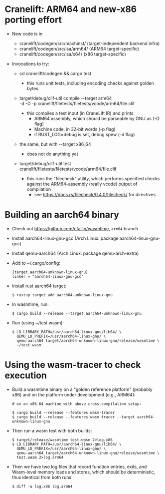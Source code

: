 Cranelift: ARM64 and new-x86 porting effort
===========================================

- New code is in
  - cranelift/codegen/src/machinst/ (target-independent backend infra)
  - cranelift/codegen/src/isa/arm64/ (ARM64 target-specific)
  - cranelift/codegen/src/isa/x64/ (x86 target-specific)

- Invocations to try:

  - cd cranelift/codegen && cargo test
    - this runs unit tests, including encoding checks against golden bytes.

  - target/debug/clif-util compile --target arm64 \
                           -d -D -p cranelift/filetests/filetests/vcode/arm64/file.clif
    - this compiles a test input (in CraneLift IR) and prints:
      - ARM64 assembly, which should be parseable by GNU as (-D flag)
      - Machine code, in 32-bit words (-p flag)
      - if RUST_LOG=debug is set, debug spew (-d flag)

  - the same, but with --target x86_64
    - does not do anything yet

  - target/debug/clif-util test cranelift/filetests/filetests/vcode/arm64/file.clif
    - this runs the "filecheck" utility, which performs specified checks
      against the ARM64-assembly (really vcode) output of compilation
      - see https://docs.rs/filecheck/0.4.0/filecheck/ for directives

Building an aarch64 binary
==========================

- Check out https://github.com/cfallin/wasmtime, `arm64` branch

- Install aarch64-linux-gnu-gcc (Arch Linux: package aarch64-linux-gnu-gcc)
- Install qemu-aarch64 (Arch Linux: package qemu-arch-extra)

- Add to ~/.cargo/config:

    ```
    [target.aarch64-unknown-linux-gnu]
    linker = "aarch64-linux-gnu-gcc"
    ```

- Install rust aarch64 target:

    ```
    $ rustup target add aarch64-unknown-linux-gnu
    ```

- In wasmtime, run:

    ```
    $ cargo build --release --target aarch64-unknown-linux-gnu
    ```

- Run (using ~/test.wasm):

    ```
    $ LD_LIBRARY_PATH=/usr/aarch64-linux-gnu/lib64/ \
      QEMU_LD_PREFIX=/usr/aarch64-linux-gnu/ \
      qemu-aarch64 target/aarch64-unknown-linux-gnu/release/wasmtime \
      ~/test.wasm
    ```

Using the wasm-tracer to check execution
========================================

- Build a wasmtime binary on a "golden reference platform" (probably x86) and
  on the platform under development (e.g., ARM64):

    ```
    # on an x86-64 machine with above cross-compilation setup:

    $ cargo build --release --features wasm-tracer
    $ cargo build --release --features wasm-tracer --target aarch64-unknown-linux-gnu
    ````

- Then run a wasm test with both builds:

    ```
    $ target/release/wasmtime test.wasm 2>log.x86
    $ LD_LIBRARY_PATH=/usr/aarch64-linux-gnu/lib64/ \
      QEMU_LD_PREFIX=/usr/aarch64-linux-gnu/ \
      qemu-aarch64 target/aarch64-unknown-linux-gnu/release/wasmtime \
      test.wasm 2>log.arm64
    ```

- Then we have two log files that record function entries, exits, and
  Wasm-level memory loads and stores, which should be deterministic, thus
  identical from both runs:

   ```
   $ diff -u log.x86 log.arm64
   ```
